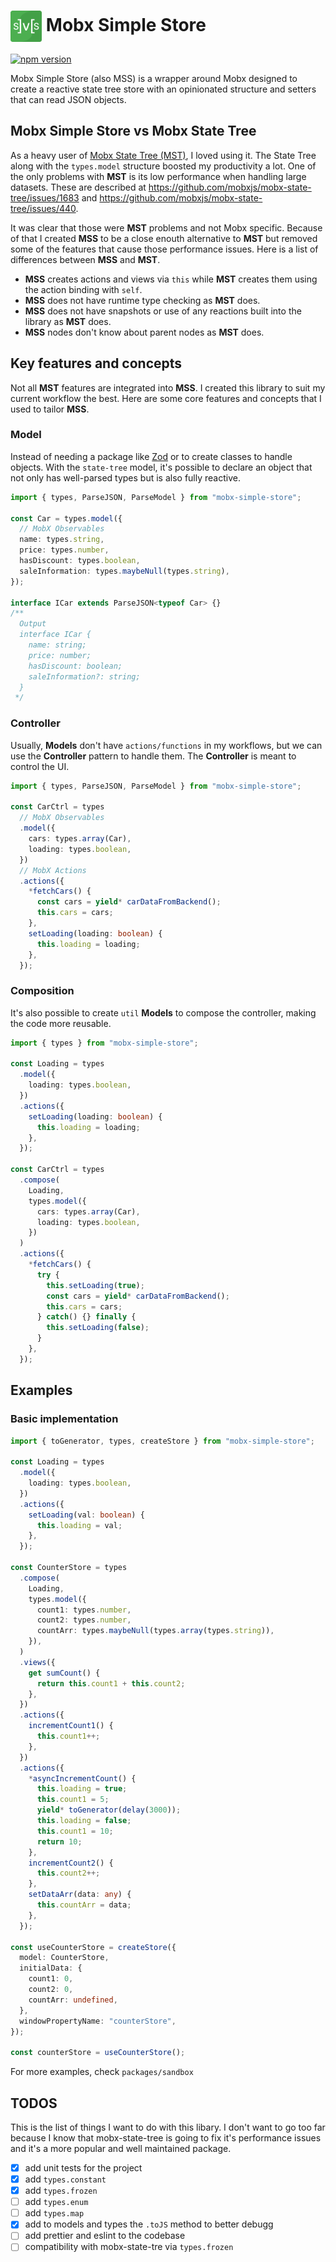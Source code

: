 # <img src="./assets/mss-logo.svg" height="50pd" align="center" /> Mobx Simple Store

[![npm version](https://badge.fury.io/js/mobx-simple-store.svg)](https://badge.fury.io/js/mobx-simple-store)

Mobx Simple Store (also MSS) is a wrapper around Mobx designed to create a reactive state tree store with an opinionated structure and setters that can read JSON objects.

## Mobx Simple Store vs Mobx State Tree

As a heavy user of [Mobx State Tree (MST)](https://mobx-state-tree.js.org/intro/welcome), I loved using it. The State Tree along with the `types.model` structure boosted my productivity a lot. One of the only problems with **MST** is its low performance when handling large datasets. These are described at https://github.com/mobxjs/mobx-state-tree/issues/1683 and https://github.com/mobxjs/mobx-state-tree/issues/440.

It was clear that those were **MST** problems and not Mobx specific. Because of that I created **MSS** to be a close enouth alternative to **MST** but removed some of the features that cause those performance issues. Here is a list of differences between **MSS** and **MST**.

- **MSS** creates actions and views via `this` while **MST** creates them using the action binding with `self`.
- **MSS** does not have runtime type checking as **MST** does.
- **MSS** does not have snapshots or use of any reactions built into the library as **MST** does.
- **MSS** nodes don't know about parent nodes as **MST** does.

## Key features and concepts

Not all **MST** features are integrated into **MSS**. I created this library to suit my current workflow the best. Here are some core features and concepts that I used to tailor **MSS**.

### Model

Instead of needing a package like [Zod](https://zod.dev/) or to create classes to handle objects. With the `state-tree` model, it's possible to declare an object that not only has well-parsed types but is also fully reactive.

```ts
import { types, ParseJSON, ParseModel } from "mobx-simple-store";

const Car = types.model({
  // MobX Observables
  name: types.string,
  price: types.number,
  hasDiscount: types.boolean,
  saleInformation: types.maybeNull(types.string),
});

interface ICar extends ParseJSON<typeof Car> {}
/**
  Output
  interface ICar {
    name: string;
    price: number;
    hasDiscount: boolean;
    saleInformation?: string;
  }
 */
```

### Controller

Usually, **Models** don't have `actions/functions` in my workflows, but we can use the **Controller** pattern to handle them. The **Controller** is meant to control the UI.

```ts
import { types, ParseJSON, ParseModel } from "mobx-simple-store";

const CarCtrl = types
  // MobX Observables
  .model({
    cars: types.array(Car),
    loading: types.boolean,
  })
  // MobX Actions
  .actions({
    *fetchCars() {
      const cars = yield* carDataFromBackend();
      this.cars = cars;
    },
    setLoading(loading: boolean) {
      this.loading = loading;
    },
  });
```

### Composition

It's also possible to create `util` **Models** to compose the controller, making the code more reusable.

```ts
import { types } from "mobx-simple-store";

const Loading = types
  .model({
    loading: types.boolean,
  })
  .actions({
    setLoading(loading: boolean) {
      this.loading = loading;
    },
  });

const CarCtrl = types
  .compose(
    Loading,
    types.model({
      cars: types.array(Car),
      loading: types.boolean,
    })
  )
  .actions({
    *fetchCars() {
      try {
        this.setLoading(true);
        const cars = yield* carDataFromBackend();
        this.cars = cars;
      } catch() {} finally {
        this.setLoading(false);
      }
    },
  });
```

## Examples

### Basic implementation

```ts
import { toGenerator, types, createStore } from "mobx-simple-store";

const Loading = types
  .model({
    loading: types.boolean,
  })
  .actions({
    setLoading(val: boolean) {
      this.loading = val;
    },
  });

const CounterStore = types
  .compose(
    Loading,
    types.model({
      count1: types.number,
      count2: types.number,
      countArr: types.maybeNull(types.array(types.string)),
    }),
  )
  .views({
    get sumCount() {
      return this.count1 + this.count2;
    },
  })
  .actions({
    incrementCount1() {
      this.count1++;
    },
  })
  .actions({
    *asyncIncrementCount() {
      this.loading = true;
      this.count1 = 5;
      yield* toGenerator(delay(3000));
      this.loading = false;
      this.count1 = 10;
      return 10;
    },
    incrementCount2() {
      this.count2++;
    },
    setDataArr(data: any) {
      this.countArr = data;
    },
  });

const useCounterStore = createStore({
  model: CounterStore,
  initialData: {
    count1: 0,
    count2: 0,
    countArr: undefined,
  },
  windowPropertyName: "counterStore",
});

const counterStore = useCounterStore();
```

For more examples, check `packages/sandbox`

## TODOS

This is the list of things I want to do with this libary. I don't want to go too far because I know that mobx-state-tree is going to fix it's performance issues and it's a more popular and well maintained package.

- [x] add unit tests for the project
- [x] add `types.constant`
- [x] add `types.frozen`
- [ ] add `types.enum`
- [ ] add `types.map`
- [x] add to models and types the `.toJS` method to better debugg
- [ ] add prettier and eslint to the codebase
- [ ] compatibility with mobx-state-tre via `types.frozen`
